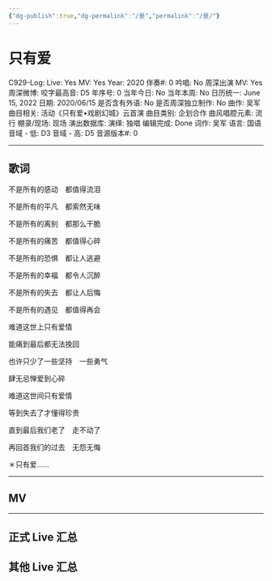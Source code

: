 ```yaml
---
{"dg-publish":true,"dg-permalink":"/是","permalink":"/是/"}
---
```



# 只有爱

C929-Log:
Live: Yes
MV: Yes
Year: 2020
伴奏#: 0
吟唱: No
周深出演 MV: Yes
周深微博:
咬字最高音: D5
年序号: 0
当年今日: No
当年本周: No
日历统一: June 15, 2022
日期: 2020/06/15
是否含有外语: No
是否周深独立制作: No
曲作: 吴军
曲目相关: 活动《只有爱•戏剧幻城》云首演
曲目类别: 企划合作
曲风唱腔元素: 流行
棚录/现场: 现场
演出数据库:
演绎: 独唱
编辑完成: Done
词作: 吴军
语言: 国语
音域 - 低: D3
音域 - 高: D5
音源版本#: 0

---

## 歌词

不是所有的感动　都值得流泪

不是所有的平凡　都索然无味

不是所有的离别　都那么干脆

不是所有的痛苦　都值得心碎

不是所有的恐惧　都让人逃避

不是所有的幸福　都令人沉醉

不是所有的失去　都让人后悔

不是所有的遇见　都值得再会

难道这世上只有爱情

能痛到最后都无法挽回

也许只少了一些坚持　一些勇气

肆无忌惮爱到心碎

难道这世间只有爱情

等到失去了才懂得珍贵

直到最后我们老了　走不动了

再回首我们的过去　无怨无悔

＊只有爱……

---

## MV

---

## 正式 Live 汇总

## 其他 Live 汇总
